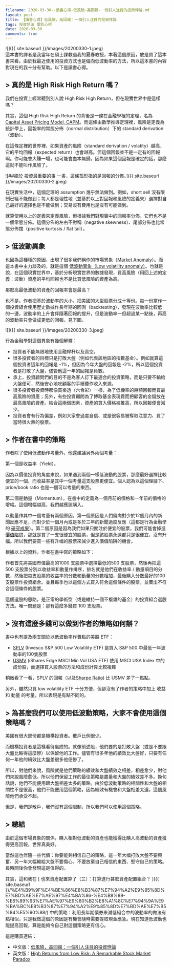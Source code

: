 ```yaml
---
filename: 2020-03-30--讀書心得-低風險-高回報-一個引人注目的投資悖論.md
layout: post
title: 【讀書心得】低風險，高回報：一個引人注目的投資悖論
tags: 投資想法 電影心得
date: 2020-03-30
comments: true
---
```


![]({{ site.baseurl }}/images/20200330-1.jpeg)  
這本書的譯者是我當年在碩士課教過我的夏春教授，本著這個原因，放是買了這本書來看。由於我最近使用的投資方式也是偏向低波動率的方法，所以這本書的內容對現在的我十分有幫助。以下是讀書心得。

## > 真的是 High Risk High Return 嗎？

我們在投資上經常聽到別人說 High Risk High Return，但在現實世界中是這樣嗎？

其實，這個 High Risk High Return 的背後是一條在金融學裡的定理，名為 [Capital Asset Pricing Model, CAPM](https://www.investopedia.com/terms/c/capm.asp)。而這條由數學推導定理裡，風險是定義為統計學上，回報率的常態分佈（normal distribution）下的 standard derivation（波動）。

在這條定裡的世界裡，如果資產的風險（standard derivation / volatity）越高，它的平均回報（expected return）也會越高。但這個回報並不是一定有的回報啊。你可能會大賺一場，也可能會血本無歸。因為如果這個回報是確定的話，那麼這就不能叫作風險了。

![##摘於 投資最重要的事 一書，這條孤形指的是回報的分佈。]({{ site.baseurl }}/images/20200330-2.jpeg)

在現實生活中，這個定理的 assumption 幾乎無法做到。例如，short sell 沒有限制已經不能做到；每人都是理性地（並基於以上對回報和風險的定義來）選擇對自己最好的選擇也是不能做到；交易沒有費用也是沒有可能做到。

就算使用以上的定義來定義風險，但根據我們對現實中的回報率分佈，它們也不是一個常態分佈。這個分佈的左右不對稱（negative skewness）、尾部分佈也比常態分佈闊（positive kurtosis / flat tail）。

## > 低波動異象

也因為這種種的原因，出現了很多我們稱作的市場異象（[Market Anomaly](https://en.m.wikipedia.org/wiki/Market_anomaly)）。而這本書中主力談及的，就是這個 [低波動異象（Low volatility anomaly）](https://en.m.wikipedia.org/wiki/Low-volatility_anomaly)。也就是說，在這個現實世界中，基於分析現實世界的數據發現，買高風險（用回上述的定義：波動）資產的平均回報也不是比買低風險的資產為高。

那麼高最低波動的資產的回報率會是最高？

也不是。作者把基於波動率的大小，把美國的大型股票分成十等份。每一份當作一個投資組合使用歷史數據作長年期的回測（backtesting），發現在波動率比較低的一邊，波動率的上升會伴隨著回報的提升，但是波動率一但超過某一點後，再高的波動率只會做成更低的回報。見下圖。

![]({{ site.baseurl }}/images/20200330-3.jpeg)

行為金融學對這個異象有幾個解釋：

* 投資者不能無限地使用金融桿杆以及賣空。
* 很多投資者的目標只是打敗大盤（例如代表該地區的指數基金）。例如就算這個投資者這年的回報是 -1%，但因為今年大盤的回報是 -2%，所以這個投資者是打敗了大盤，儘管他這一年的回報是負數。
* 承上，投資顧問們的目的不是為客人訂下最適合的投資策略，而是只要不輸給大盤便可，然後安心地吃顧客的手續費作收入來源。
* 很多投資者投資時都像買樂透（六合彩）一樣，為了低機率的巨額回報而買最高風險的資產；另外，有些投資顧問為了博取基金表現費而把顧客的金錢放在最高風險的資產。結合這兩個因素，資產的買入價格被推高，所以回報便會減少。
* 投資者會有行為偏差，例如大家會過度自信、或是很容易被奪取注意力、買了當時很火熱的股票。

## > 作者在書中的策略

作者除了使用低波動作考量外，他還建議另外兩個考量：

第一個是收益率（Yield）。

因為以價值投資的角度來說，如果遇到兩個一樣低波動的股票，那麼最好選擇比較便宜的一個，而收益率是其中一個考量這支股票更便宜。個人認為以這個理據下、price/book ratio 也是一個可以考量的東西。

第二個是動量（Momentum）。在書中的定義為一個月前的價格和一年前的價格的增幅。這個增幅越高，我們越應該購入。

以動量作其中一個考量有兩個原因。第一個原因是人們偏向對少於12個月內的新聞反應不足，而對少於一個月內或是多於三年的新聞過度反應（這都是行為金融學的 [研究成果](https://www.anderson.ucla.edu/faculty-and-research/anderson-review/momentum)）。第二個原因是因為我們如果只關注於便宜的股票，我們可能會掉進[價值陷阱](https://www.investopedia.com/terms/v/valuetrap.asp)，那就是買了一支很便宜的股票，但是該股票永遠都只是很便宜，沒有升幅。所以我們要買一些有升幅的股票來減少進入價值陷阱的機會。

根據以上的資料，作者在書中寫的策略如下：

作者首先將美國市值最高的1000 支股票中選擇最低的500 支股票，然後再把這 500 支股票分別以收益率和動量作排序，排名就是他們在收益率 / 動量項目的分數，然後把每支股票的收益率的分數和動量的分數相加，最後購入分數最好的100支股票作投資組合。並且每季也以這個方式買入符合這個條件的股票，並賣出不符合這個條件的股票。

這個選股的思路，是正常的學術型（或是維持一個不複雜的基金）的投資組合選股方法。唯一問題是：那有這麼多錢買 100 支股票。

## > 沒有這麼多錢可以做到作者的策略如何辦？

書中也有提及兩支關於以低波動率作賣點的美股 ETF：

* [SPLV](https://www.etf.com/SPLV) (Invesco S&P 500 Low Volatility ETF) 是買入 S&P 500 中最低一年波動率的100隻股票
* [USMV](https://www.etf.com/USMV) (iShares Edge MSCI Min Vol USA ETF) 使用 MSCI USA Index 中的成份股，而選擇買入股票的方法和成份計算比較複雜

稍微看了一看，SPLV 的回報（以及[Sharpe Ratio](https://www.investopedia.com/articles/07/sharpe_ratio.asp)) 比 USMV 差了一點點。

另外，雖然只買 low volatility ETF 十分方便，但卻沒有了作者的策略中加上 收益 和 動量 的考量，所以表現是有點不同的。

## > 為甚麼我們可以使用低波動策略，大家不會使用這個策略嗎？

美國有很大部份都是機構投資者。散戶比例很少。

而機構投資者是這樣看待風險的。就像前述般，他們要的是打敗大盤（或是不要跟大盤比輸得這麼慘）以保留他的工作。儘管有很多年他的績效比大盤好，只要有任何一年他的續效比大盤差很多他便慘了。

所以，對他們來說，風險就是他們策略的績效和大盤績效之相差，相差愈少，對他們來說風險愈低。所以他們保留工作的最佳策略是盡量和大盤的績效差不多。換句話說，他們不能便用跟大盤相差太多的策略。由於低波動策略的相關性和大盤的相關性不是很高，他們不能便用這個策略，因為績效有機會和大盤相差太遠，這個風險他們承受不起。

但是，我們是散戶，我們沒有這個限制，所以我們可以使用這個策略。

## > 總結

由於這個市場異象的關係，購入相對低波動的資產也能獲得比購入高波動的資產獲得更高回報，世界真美好。

當然這也伴隨一些代價：你要能夠相信自己的策略，這一年大幅打敗大盤不要興奮、另一年大幅輸給大盤不要傷心、不要放棄自己相信的東西、堅守自己的策略。長時間後你會發現這是值得的。

其實，這和我在 [ 也來資產配置算了（三）：打算進行甚麼資產配置組合？ ]({{ site.baseurl }}/%E4%B9%9F%E4%BE%86%E8%B3%87%E7%94%A2%E9%85%8D%E7%BD%AE%E7%AE%97%E4%BA%86-%E4%B8%89-%E6%89%93%E7%AE%97%E9%80%B2%E8%A1%8C%E7%94%9A%E9%BA%BC%E8%B3%87%E7%94%A2%E9%85%8D%E7%BD%AE%E7%B5%84%E5%90%88/) 中的策略：利用長年期債券來減低組合中的波動率的做法有點相似，只是我做這個的原因是有機會隨時需要提取現金應急。現在知道低波動也能提高回報，算是能夠令自己對這個策略更有信心。

這是購買連結：

* 中文版：[低風險，高回報：一個引人注目的投資悖論](https://www.books.com.tw/products/CN11565350)
* 英文版：[High Returns from Low Risk: A Remarkable Stock Market Paradox](https://www.amazon.com/High-Returns-Low-Risk-Remarkable/dp/1119351057)
